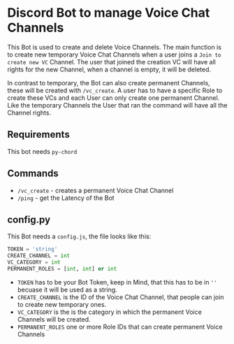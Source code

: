 # Discord Bot to manage Voice Chat Channels

This Bot is used to create and delete Voice Channels. The main function is to create new temporary Voice Chat Channels when a user joins a `Join to create new VC` Channel.
The user that joined the creation VC will have all rights for the new Channel, when a channel is empty, it will be deleted.

In contrast to temporary, the Bot can also create permanent Channels, these will be created with `/vc_create`. 
A user has to have a specific Role to create these VCs and each User can only create one permanent Channel.
Like the temporary Channels the User that ran the command will have all the Channel rights.

## Requirements

This bot needs `py-chord`

## Commands

- `/vc_create` - creates a permanent Voice Chat Channel 
- `/ping` - get the Latency of the Bot

## config.py

This Bot needs a `config.js`, the file looks like this:

```py
TOKEN = 'string'
CREATE_CHANNEL = int
VC_CATEGORY = int
PERMANENT_ROLES = [int, int] or int
```

- `TOKEN` has to be your Bot Token, keep in Mind, that this has to be in `''` becuase it will be used as a string.
- `CREATE_CHANNEL` is the ID of the Voice Chat Channel, that people can join to create new temporary ones.
- `VC_CATEGORY` is the is the category in which the permanent Voice Channels will be created.
- `PERMANENT_ROLES` one or more Role IDs that can create permanent Voice Channels